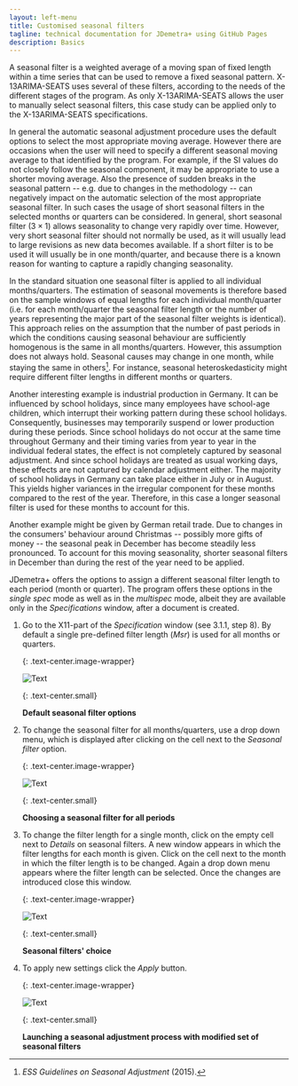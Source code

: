 ```yaml
---
layout: left-menu
title: Customised seasonal filters
tagline: technical documentation for JDemetra+ using GitHub Pages
description: Basics
---
```


A seasonal filter is a weighted average of a moving span of fixed length
within a time series that can be used to remove a fixed seasonal pattern.
X-13ARIMA-SEATS uses several of these filters, according to the needs of
the different stages of the program. As only X-13ARIMA-SEATS allows the
user to manually select seasonal filters, this case study can be
applied only to the X-13ARIMA-SEATS specifications.

In general the automatic seasonal adjustment procedure uses the default
options to select the most appropriate moving average. However there are
occasions when the user will need to specify a different seasonal moving
average to that identified by the program. For example, if the SI values
do not closely follow the seasonal component, it may be appropriate to
use a shorter moving average. Also the presence of sudden breaks in
the seasonal pattern -- e.g. due to changes in the methodology -- can
negatively impact on the automatic selection of the most appropriate
seasonal filter. In such cases the usage of short seasonal filters in
the selected months or quarters can be considered. In general, short
seasonal filter $(3 \times 1)$ allows seasonality to change very rapidly
over time. However, very short seasonal filter should not normally be
used, as it will usually lead to large revisions as new data becomes
available. If a short filter is to be used it will usually be in one
month/quarter, and because there is a known reason for wanting to capture
a rapidly changing seasonality.

In the standard situation one seasonal filter is applied to all
individual months/quarters. The estimation of seasonal movements is
therefore based on the sample windows of equal lengths for each
individual month/quarter (i.e. for each month/quarter the seasonal
filter length or the number of years representing the major part of the
seasonal filter weights is identical). This approach relies on the
assumption that the number of past periods in which the conditions
causing seasonal behaviour are sufficiently homogenous is the same in
all months/quarters. However, this assumption does not always hold.
Seasonal causes may change in one month, while staying the same in
others[^1]. For instance, seasonal heteroskedasticity might require
different filter lengths in different months or quarters.

Another interesting example is industrial production in Germany. It can
be influenced by school holidays, since many employees have
school-age children, which interrupt their working pattern during these
school holidays. Consequently, businesses may temporarily suspend or lower
production during these periods. Since school holidays do not occur at the same time
throughout Germany and their timing varies from year to year in the
individual federal states, the effect is not completely captured by
seasonal adjustment. And since school holidays are treated as usual
working days, these effects are not captured by calendar adjustment
either. The majority of school holidays in Germany can take place either
in July or in August. This yields higher variances in the irregular
component for these months compared to the rest of the year. Therefore,
in this case a longer seasonal filter is used for these months to account for
this.

Another example might be given by German retail trade. Due to changes in
the consumers' behaviour around Christmas -- possibly more gifts of money
-- the seasonal peak in December has become steadily less pronounced. To
account for this moving seasonality, shorter seasonal filters in
December than during the rest of the year need to be applied.

JDemetra+ offers the options to assign a different seasonal filter
length to each period (month or quarter). The program offers these
options in the *single spec* mode as well as in the *multispec* mode,
albeit they are available only in the *Specifications* window, after a
document is created.

1.  Go to the X11-part of the *Specification* window (see 3.1.1, step
    8). By default a single pre-defined filter length (*Msr*) is used
    for all months or quarters.

	{: .text-center.image-wrapper}

	![Text](/assets/img/user-guide/UG_SF_image1.jpg)

	{: .text-center.small}

	**Default seasonal filter options**

2.  To change the seasonal filter for all months/quarters, use a drop
    down menu, which is displayed after clicking on the cell next to the
    *Seasonal filter* option.

	{: .text-center.image-wrapper}

	![Text](/assets/img/user-guide/UG_SF_image2.jpg)

	{: .text-center.small}

	**Choosing a seasonal filter for all periods**

3.  To change the filter length for a single month, click on the empty
    cell next to *Details* on seasonal filters. A new window appears in
    which the filter lengths for each month is given. Click on the cell
    next to the month in which the filter length is to be changed. Again
    a drop down menu appears where the filter length can be selected.
    Once the changes are introduced close this window.

	{: .text-center.image-wrapper}

	![Text](/assets/img/user-guide/UG_SF_image3.jpg)

	{: .text-center.small}

	**Seasonal filters' choice**

4.  To apply new settings click the *Apply* button.

	{: .text-center.image-wrapper}

	![Text](/assets/img/user-guide/UG_SF_image4.jpg)

	{: .text-center.small}

	**Launching a seasonal adjustment process with modified set of seasonal filters**



[^1]: *ESS Guidelines on Seasonal Adjustment* (2015).
